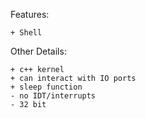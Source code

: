 Features:

    + Shell
Other Details:

    + c++ kernel
    + can interact with IO ports
    + sleep function
    - no IDT/interrupts
    - 32 bit
